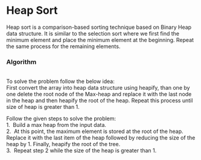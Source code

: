 <h1>Heap Sort</h1>
Heap sort is a comparison-based sorting technique based on Binary Heap data structure. It is similar to the selection sort where we first find the minimum element and place the minimum element at the beginning. Repeat the same process for the remaining elements.
<h3>Algorithm</h3>
<br>To solve the problem follow the below idea:
<br>First convert the array into heap data structure using heapify, than one by one delete the root node of the Max-heap and replace it with the last node in the heap and then heapify the root of the heap. Repeat this process until size of heap is greater than 1.

Follow the given steps to solve the problem:
<br>1. &nbsp;Build a max heap from the input data.
<br>2. &nbsp;At this point, the maximum element is stored at the root of the heap. Replace it with the last item of the heap followed by reducing the size of the heap by 1. Finally, heapify the root of the tree.
<br>3. &nbsp;Repeat step 2 while the size of the heap is greater than 1.
